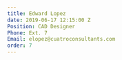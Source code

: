```yaml
---
title: Edward Lopez
date: 2019-06-17 12:15:00 Z
Position: CAD Designer
Phone: Ext. 7
Email: elopez@cuatroconsultants.com
order: 7
---
```



